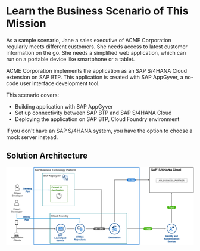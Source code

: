 # Learn the Business Scenario of This Mission

As a sample scenario, Jane a sales executive of ACME Corporation regularly meets different customers. She needs access to latest customer information on the go. She needs a simplified web application, which can run on a portable device like smartphone or a tablet.

ACME Corporation implements the application as an SAP S/4HANA Cloud extension on SAP BTP. This application is created with SAP AppGyver, a no-code user interface development tool.


This scenario covers:

* Building application with SAP AppGyver
* Set up connectivity between SAP BTP and SAP S/4HANA Cloud
* Deploying the application on SAP BTP, Cloud Foundry environment

If you don't have an SAP S/4HANA system, you have the option to choose a mock server instead.


## Solution Architecture

   ![Solution Architecture](./images/ScenarioArchitecture.png)
